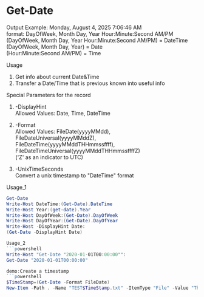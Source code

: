 # Get-Date

Output Example: Monday, August 4, 2025 7:06:46 AM  
format: DayOfWeek, Month Day, Year  Hour:Minute:Second AM/PM  
(DayOfWeek, Month Day, Year  Hour:Minute:Second AM/PM) = DateTime  
(DayOfWeek, Month Day, Year) = Date  
(Hour:Minute:Second AM/PM)   = Time  

Usage  
1. Get info about current Date&Time  
2. Transfer a Date/Time that is previous known into useful info  

Special Parameters for the record  

1. -DisplayHint  
   Allowed Values: Date, Time, DateTime  

2. -Format  
   Allowed Values: FileDate(yyyyMMdd),  
                   FileDateUniversal(yyyyMMddZ),  
                   FileDateTime(yyyyMMddTHHmmssffff),  
                   FileDateTimeUniversal(yyyyMMddTHHmmssffffZ)  
                   ('Z' as an indicator to UTC)  

3. -UnixTimeSeconds  
   Convert a unix timestamp to "DateTime" format  

Usage_1
```powershell
Get-Date
Write-Host DateTime:(Get-Date).DateTime
Write-Host Year:(get-date).Year
Write-Host DayOfWeek:(Get-Date).DayOfWeek
Write-Host DayOfYear:(Get-Date).DayOfYear
Write-Host -DisplayHint Date:
(Get-Date -DisplayHint Date)

Usage_2
```powershell
Write-Host "Get-Date "2020-01-01T00:00:00"":
Get-Date "2020-01-01T00:00:00"

demo:Create a timestamp
```powershell
$TimeStamp=(Get-Date -Format FileDate)
New-Item -Path . -Name "TEST$TimeStamp.txt" -ItemType "File" -Value "This is a TEST."